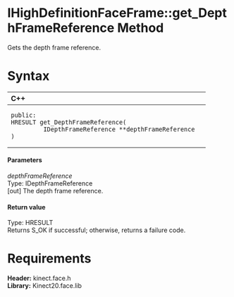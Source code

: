 IHighDefinitionFaceFrame::get\_DepthFrameReference Method  
=========================================================  

Gets the depth frame reference. <span id="syntaxSection"></span>

Syntax  
======  

<table>
<colgroup>
<col width="100%" />
</colgroup>
<thead>
<tr class="header">
<th align="left">C++</th>
</tr>
</thead>
<tbody>
<tr class="odd">
<td align="left"><pre><code>public:  
HRESULT get_DepthFrameReference(  
         IDepthFrameReference **depthFrameReference  
)</code></pre></td>
</tr>
</tbody>
</table>

<span id="ID4EG"></span>
#### Parameters  

*depthFrameReference*    
Type: IDepthFrameReference  
[out] The depth frame reference.  

<span id="ID4EP"></span>
#### Return value  

Type: HRESULT  
Returns S\_OK if successful; otherwise, returns a failure code.  

<span id="requirements"></span>

Requirements  
============  

**Header:** kinect.face.h  
**Library:** Kinect20.face.lib  



<!--Please do not edit the data in the comment block below.-->
<!--
TOCTitle : get_DepthFrameReference Method
RLTitle : IHighDefinitionFaceFrame::get_DepthFrameReference Method
KeywordK : get_DepthFrameReference method
KeywordK : IHighDefinitionFaceFrame::get_DepthFrameReference method
KeywordF : IHighDefinitionFaceFrame::get_DepthFrameReference
KeywordF : get_DepthFrameReference
KeywordF : Microsoft.Kinect.face.IHighDefinitionFaceFrame.get_DepthFrameReference(IDepthFrameReference@)
KeywordA : M:Microsoft.Kinect.face.IHighDefinitionFaceFrame.get_DepthFrameReference(IDepthFrameReference@)
AssetID : M:Microsoft.Kinect.face.IHighDefinitionFaceFrame.get_DepthFrameReference(IDepthFrameReference@)
Locale : en-us
CommunityContent : 1
APIType : Managed
APILocation : 
APIName : Microsoft.Kinect.face.IHighDefinitionFaceFrame::get_DepthFrameReference
TargetOS : Windows
TopicType : kbSyntax
DevLang : C++
DocSet : K4Wv2
ProjType : K4Wv2Proj
Technology : Kinect for Windows
Product : Kinect for Windows SDK v2
productversion : 20
-->
